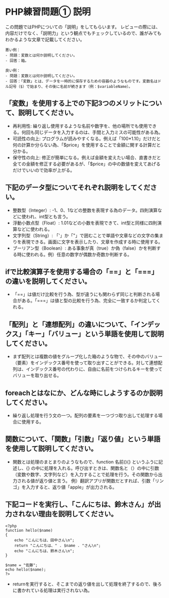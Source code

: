 # PHP練習問題① 説明
この問題ではPHPについての「説明」をしてもらいます。
レビューの際には、内容だけでなく、「説明力」という観点でもチェックしているので、誰がみてもわかるような文章で記載してください。

```
悪い例：
- 問題：変数とは何か説明してください。
- 回答：箱。

良い例：
- 問題：変数とは何か説明してください。
- 回答：「変数」とは、データを一時的に保存するための容器のようなものです。変数名はドル記号（$）で始まり、その後に名前が続きます（例：$variableName）。
```

## 「変数」を使用する上での下記3つのメリットについて、説明してください。
- 再利用性: 繰り返し使用するような名前や数字を、他の場所でも使用できる。何回も同じデータを入力するのは、手間と入力ミスの可能性がある為。
- 可読性の向上: プログラムが読みやすくなる。例えば「100*1.10」だけだと何の計算か分らない為、「$price」を使用することで金額に関する計算だと分かる。
- 保守性の向上: 修正が簡単になる。例えば金額を変えたい場合、直書きだと全ての金額を修正する必要があるが、「$price」の中の数値を変えてあげるだけでいいので効率が上がる。

## 下記のデータ型についてそれぞれ説明をしてください。
- 整数型（Integer）: -1、0、1などの整数を表現する為のデータ。四則演算などに使われ、int型とも言う。
- 浮動小数点型（Float）: 1.01などの小数を表現できて、int型と同様に四則演算などに使われる。
- 文字列型（String）: 「'」か「"」で囲むことで単語や文章などの文字の集まりを表現できる。画面に文字を表示したり、文章を作成する時に使用する。
- ブーリアン型（Boolean）: ある事象が真（true）か偽（false）かを判断する時に使われる。例）任意の数字が偶数か奇数か判断する。

## ifで比較演算子を使用する場合の「==」と「===」の違いを説明してください。
- 「==」は値だけ比較を行う為、型が違うにも関わらず同じと判断される場合がある。「===」は値と型の比較を行う為、完全に一致するか判定してくれる。

## 「配列」と「連想配列」の違いについて、「インデックス」「キー」「バリュー」という単語を使用して説明してください。
- まず配列とは複数の値をグループ化した箱のような物で、その中のバリュー（要素）をインデックス番号を使って取り出すことができる。対して連想配列は、インデックス番号の代わりに、自由に名前をつけられるキーを使ってバリューを取り出せる。


## foreachとはなにか、どんな時にしようするのか説明してください。
- 繰り返し処理を行う文の一つ。配列の要素を一つづつ取り出して処理する場合に使用する。

## 関数について、「関数」「引数」「返り値」という単語を使用して説明してください。
- 関数とは処理のまとまりのようなもので、function 名前(){} というふうに記述し、{} の中に処理を入れる。呼び出すときは、関数名と（）の中に引数（変数や数字、文字列など）を入力することで処理を行う。その関数から出力される値が返り値と言う。
例）翻訳アプリが関数だとすれば、引数「リンゴ」を入力すると、返り値「apple」が出力される。

## 下記コードを実行し、「こんにちは、鈴木さん」が出力されない理由を説明してください。
```
<?php
function hello($name)
{
    echo "こんにちは、田中さん\n";
    return "こんにちは、" . $name . "さん\n";
    echo "こんにちは、鈴木さん\n";
}

$name = "佐藤";
echo hello($name);
?>
```
- returnを実行すると、そこまでの返り値を出して処理を終了するので、後ろに書かれている処理は実行されない為。
